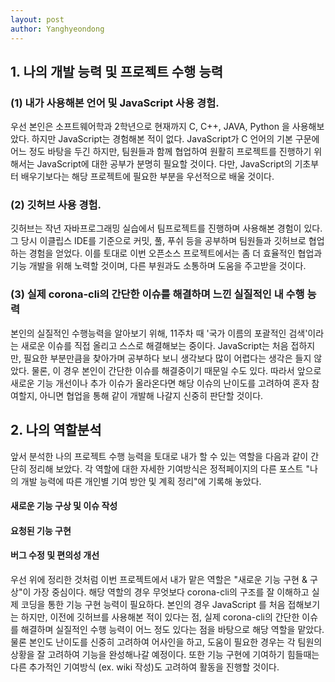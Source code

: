 ```yaml
---
layout: post
author: Yanghyeondong
---
```

## 1. 나의 개발 능력 및 프로젝트 수행 능력

### (1) 내가 사용해본 언어 및 JavaScript 사용 경험.

우선 본인은 소프트웨어학과 2학년으로 현재까지 C, C++, JAVA, Python 을 사용해보았다.
하지만 JavaScript는 경험해본 적이 없다. JavaScript가 C 언어의 기본 구문에 어느 정도 바탕을 두긴 하지만,
팀원들과 함께 협업하여 원활히 프로젝트를 진행하기 위해서는 JavaScript에 대한 공부가 분명히 필요할 것이다.
다만, JavaScript의 기초부터 배우기보다는 해당 프로젝트에 필요한 부분을 우선적으로 배울 것이다.

### (2) 깃허브 사용 경험.

깃허브는 작년 자바프로그래밍 실습에서 팀프로젝트를 진행하며 사용해본 경험이 있다. 그 당시 이클립스 IDE를 기준으로
커밋, 풀, 푸쉬 등을 공부하며 팀원들과 깃허브로 협업하는 경험을 얻었다. 이를 토대로 이번 오픈소스 프로젝트에서는 좀 더 효율적인
협업과 기능 개발을 위해 노력할 것이며, 다른 부원과도 소통하며 도움을 주고받을 것이다.

### (3) 실제 corona-cli의 간단한 이슈를 해결하며 느낀 실질적인 내 수행 능력

본인의 실질적인 수행능력을 알아보기 위해, 11주차 때 '국가 이름의 포괄적인 검색'이라는 새로운 이슈를 직접 올리고 
스스로 해결해보는 중이다. JavaScript는 처음 접하지만, 필요한 부분만큼을 찾아가며 공부하다 보니 생각보다 많이 어렵다는 
생각은 들지 않았다. 물론, 이 경우 본인이 간단한 이슈를 해결중이기 때문일 수도 있다. 따라서 앞으로 새로운 기능 개선이나 추가
이슈가 올라온다면 해당 이슈의 난이도를 고려하여 혼자 참여할지, 아니면 협업을 통해 같이 개발해 나갈지 신중히 판단할 것이다.


## 2. 나의 역할분석

앞서 분석한 나의 프로젝트 수행 능력을 토대로 내가 할 수 있는 역할을 다음과 같이 간단히 정리해 보았다.
각 역할에 대한 자세한 기여방식은 정적페이지의 다른 포스트 "나의 개발 능력에 따른 개인별 기여 방안 및 계획 정리"에 기록해 놓았다.

#### 새로운 기능 구상 및 이슈 작성
#### 요청된 기능 구현
#### 버그 수정 및 편의성 개선

우선 위에 정리한 것처럼 이번 프로젝트에서 내가 맡은 역할은 "새로운 기능 구현 & 구상"이 가장 중심이다.
해당 역할의 경우 무엇보다 corona-cli의 구조를 잘 이해하고 실제 코딩을 통한 기능 구현 능력이 필요하다.
본인의 경우 JavaScript 를 처음 접해보기는 하지만, 이전에 깃허브를 사용해본 적이 있다는 점, 
실제 corona-cli의 간단한 이슈를 해결하며 실질적인 수행 능력이 어느 정도 있다는 점을 바탕으로 해당 역할을 맡았다.
물론 본인도 난이도를 신중히 고려하여 어사인을 하고, 도움이 필요한 경우는 각 팀원의 상황을 잘 고려하여 기능을
완성해나갈 예정이다. 또한 기능 구현에 기여하기 힘들때는 다른 추가적인 기여방식 (ex. wiki 작성)도 고려하여 활동을 
진행할 것이다.

